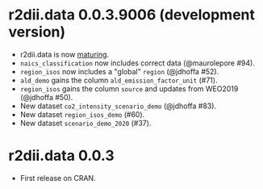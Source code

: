 # r2dii.data 0.0.3.9006 (development version)

* r2dii.data is now [maturing](https://www.tidyverse.org/lifecycle/#maturing).
* `naics_classification` now includes correct data (@maurolepore #94).
* `region_isos` now includes a "global" `region` (@jdhoffa #52).
* `ald_demo` gains the column `ald_emission_factor_unit` (#71).
* `region_isos` gains the column `source` and updates from WEO2019 (@jdhoffa #50).
* New dataset `co2_intensity_scenario_demo` (@jdhoffa #83).
* New dataset `region_isos_demo` (#60).
* New dataset `scenario_demo_2020` (#37).

# r2dii.data 0.0.3

* First release on CRAN.
